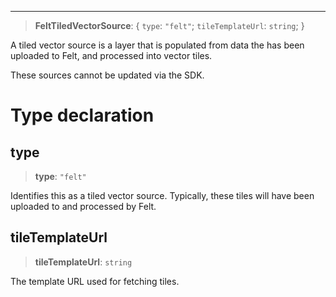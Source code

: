 ***

> **FeltTiledVectorSource**: \{ `type`: `"felt"`; `tileTemplateUrl`: `string`; }

A tiled vector source is a layer that is populated from data the has been uploaded
to Felt, and processed into vector tiles.

These sources cannot be updated via the SDK.

# Type declaration

## type

> **type**: `"felt"`

Identifies this as a tiled vector source. Typically, these tiles will have been
uploaded to and processed by Felt.

## tileTemplateUrl

> **tileTemplateUrl**: `string`

The template URL used for fetching tiles.
